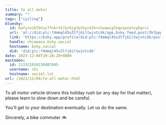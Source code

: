 ```yaml
---
title: to all motor
summary: ""
tags: ["cycling"]
bluesky:
  id: bafyreib7btuc7fnkrtk7yn5jg7p3tpi42krutwawcgfequzpzotxybqrci
  url: 'at://did:plc:f4mmql45u3lfj6iltwjvtcdk/app.bsky.feed.post/3kfpppas6wt2p'
  link: 'https://bsky.app/profile/did:plc:f4mmql45u3lfj6iltwjvtcdk/post/3kfpppas6wt2p'
  handle: chiawase.bsky.social
  hostname: bsky.social
  did: 'did:plc:f4mmql45u3lfj6iltwjvtcdk'
date: 2023-12-04T19:28:20+0800
mastodon:
  id: 111521910136887045
  username: chi
  hostname: social.lol
url: /2023/12/04/to-all-motor.html
---
```


To all motor vehicle drivers this holiday rush (or any day for that matter), please learn to slow down and be careful.

You'll get to your destination eventually. Let us do the same.

Sincerely, a bike commuter 🚲
